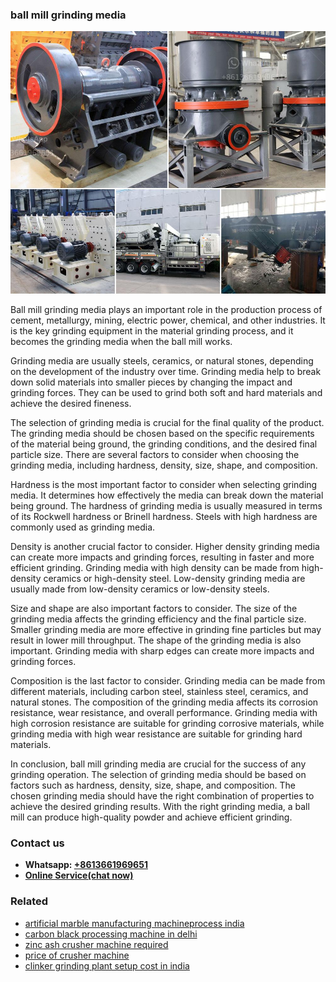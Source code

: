 <h3>ball mill grinding media</h3><img src='1708497230.jpg' alt=''><p>Ball mill grinding media plays an important role in the production process of cement, metallurgy, mining, electric power, chemical, and other industries. It is the key grinding equipment in the material grinding process, and it becomes the grinding media when the ball mill works.</p><p>Grinding media are usually steels, ceramics, or natural stones, depending on the development of the industry over time. Grinding media help to break down solid materials into smaller pieces by changing the impact and grinding forces. They can be used to grind both soft and hard materials and achieve the desired fineness.</p><p>The selection of grinding media is crucial for the final quality of the product. The grinding media should be chosen based on the specific requirements of the material being ground, the grinding conditions, and the desired final particle size. There are several factors to consider when choosing the grinding media, including hardness, density, size, shape, and composition.</p><p>Hardness is the most important factor to consider when selecting grinding media. It determines how effectively the media can break down the material being ground. The hardness of grinding media is usually measured in terms of its Rockwell hardness or Brinell hardness. Steels with high hardness are commonly used as grinding media.</p><p>Density is another crucial factor to consider. Higher density grinding media can create more impacts and grinding forces, resulting in faster and more efficient grinding. Grinding media with high density can be made from high-density ceramics or high-density steel. Low-density grinding media are usually made from low-density ceramics or low-density steels.</p><p>Size and shape are also important factors to consider. The size of the grinding media affects the grinding efficiency and the final particle size. Smaller grinding media are more effective in grinding fine particles but may result in lower mill throughput. The shape of the grinding media is also important. Grinding media with sharp edges can create more impacts and grinding forces.</p><p>Composition is the last factor to consider. Grinding media can be made from different materials, including carbon steel, stainless steel, ceramics, and natural stones. The composition of the grinding media affects its corrosion resistance, wear resistance, and overall performance. Grinding media with high corrosion resistance are suitable for grinding corrosive materials, while grinding media with high wear resistance are suitable for grinding hard materials.</p><p>In conclusion, ball mill grinding media are crucial for the success of any grinding operation. The selection of grinding media should be based on factors such as hardness, density, size, shape, and composition. The chosen grinding media should have the right combination of properties to achieve the desired grinding results. With the right grinding media, a ball mill can produce high-quality powder and achieve efficient grinding.</p><h3>Contact us</h3><ul><li><strong>Whatsapp:&nbsp;<a href="https://wa.me/8613661969651">+8613661969651</a></strong></li><li><a href="https://swt.shibang-china.com/?git&amp;zhl&amp;ball mill grinding media"><strong>Online Service(chat now)</strong></a></li></ul><h3>Related</h3><ul><li><a href='artificial marble manufacturing machineprocess india.md'>artificial marble manufacturing machineprocess india</a></li><li><a href='carbon black processing machine in delhi.md'>carbon black processing machine in delhi</a></li><li><a href='zinc ash crusher machine required.md'>zinc ash crusher machine required</a></li><li><a href='price of crusher machine.md'>price of crusher machine</a></li><li><a href='clinker grinding plant setup cost in india.md'>clinker grinding plant setup cost in india</a></li></ul>